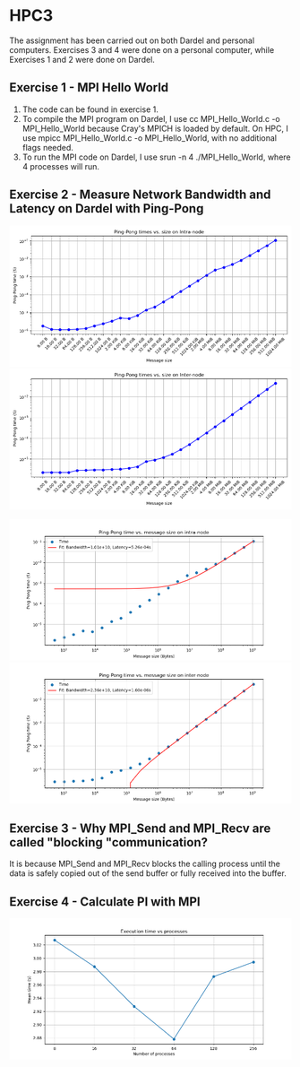 # HPC3
The assignment has been carried out on both Dardel and personal computers. Exercises 3 and 4 were done on a personal computer, while Exercises 1 and 2 were done on Dardel.

## Exercise 1 - MPI Hello World
1. The code can be found in exercise 1.
2. To compile the MPI program on Dardel, I use cc MPI_Hello_World.c -o MPI_Hello_World because Cray's MPICH is loaded by default. On HPC, I use mpicc MPI_Hello_World.c -o MPI_Hello_World, with no additional flags needed. 
3. To run the MPI code on Dardel, I use srun -n 4 ./MPI_Hello_World, where 4 processes will run.


## Exercise 2 - Measure Network Bandwidth and Latency on Dardel with Ping-Pong
![test1](exercise2/results/intraTimeVsSize.png "Ping-Pong time vs Size on Intra-node communication ")
![test2](exercise2/results/interTimeVsSize.png "Ping-Pong time vs Size on Inter-node communication")

![test3](exercise2/results/LBWintra.png "Best fit for bandwidth and latency on Intra-node communication")
![test4](exercise2/results/LBWinter.png "Best fit for bandwidth and latency on Inter-node communication")

## Exercise 3 - Why MPI_Send and MPI_Recv are called "blocking "communication?
It is because MPI_Send and MPI_Recv blocks the calling process until the data is safely copied out of the send buffer or fully received into the buffer.

## Exercise 4 - Calculate PI with MPI
![test5](exercise4/results/ExVsProcess.png "MPI processes vs execution time")





